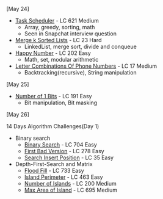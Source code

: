 [May 24]
- [Task Scheduler](https://leetcode.com/problems/task-scheduler/) - LC 621 Medium 
  - Array, greedy, sorting, math
  - Seen in Snapchat interview question
- [Merge k Sorted Lists](https://leetcode.com/problems/merge-k-sorted-lists/) - LC 23 Hard
  - LinkedList, merge sort, divide and conqueue
- [Happy Number](https://leetcode.com/problems/happy-number/) - LC 202 Easy 
  - Math, set, modular arithmetic
- [Letter Combinations Of Phone Numbers](https://leetcode.com/problems/letter-combinations-of-a-phone-number/) - LC 17 Medium 
  - Backtracking(recursive), String manipulation

[May 25]
- [Number of 1 Bits](https://leetcode.com/problems/number-of-1-bits/) - LC 191 Easy
  - Bit manipulation, Bit masking

[May 26]

14 Days Algorithm Challenges(Day 1)
  - Binary search
    - [Binary Search](https://leetcode.com/problems/binary-search/) - LC 704 Easy
    - [First Bad Version](https://leetcode.com/problems/first-bad-version/) - LC 278 Easy
    - [Search Insert Position](https://leetcode.com/problems/search-insert-position/) - LC 35 Easy
  - Depth-First-Search and Matrix
    - [Flood Fill](https://leetcode.com/problems/flood-fill/) - LC 733 Easy
    - [Island Perimeter](https://leetcode.com/problems/island-perimeter/) - LC 463 Easy
    - [Number of Islands](https://leetcode.com/problems/number-of-islands/) - LC 200 Medium
    - [Max Area of Island](https://leetcode.com/problems/max-area-of-island/) - LC 695 Medium
    
 
